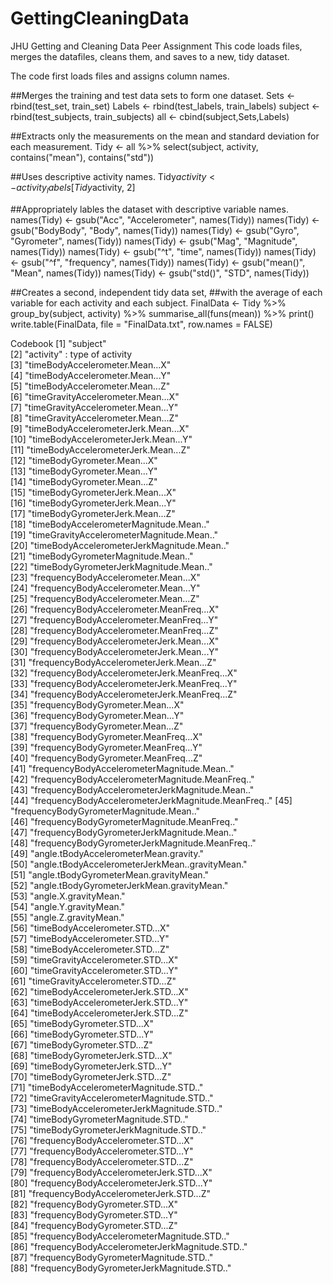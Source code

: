 # GettingCleaningData
JHU Getting and Cleaning Data Peer Assignment
This code loads files, merges the datafiles, cleans them, and saves to a new, tidy dataset. 

The code first loads files and assigns column names.

##Merges the training and test data sets to form one dataset.
Sets <- rbind(test_set, train_set)
Labels <- rbind(test_labels, train_labels)
subject <- rbind(test_subjects, train_subjects)
all <- cbind(subject,Sets,Labels)

##Extracts only the measurements on the mean and standard deviation for each measurement.
Tidy <- all %>% select(subject, activity, contains("mean"), contains("std"))

##Uses descriptive activity names.
Tidy$activity <- activity_labels[Tidy$activity, 2]

##Appropriately lables the dataset with descriptive variable names.
names(Tidy) <- gsub("Acc", "Accelerometer", names(Tidy))
names(Tidy) <- gsub("BodyBody", "Body", names(Tidy))
names(Tidy) <- gsub("Gyro", "Gyrometer", names(Tidy))
names(Tidy) <- gsub("Mag", "Magnitude", names(Tidy))
names(Tidy) <- gsub("^t", "time", names(Tidy))
names(Tidy) <- gsub("^f", "frequency", names(Tidy))
names(Tidy) <- gsub("mean()", "Mean", names(Tidy))
names(Tidy) <- gsub("std()", "STD", names(Tidy))

##Creates a second, independent tidy data set,
##with the average of each variable for each activity and each subject.
FinalData <- Tidy %>%
  group_by(subject, activity) %>%
  summarise_all(funs(mean)) %>%
    print()
write.table(FinalData, file = "FinalData.txt", row.names = FALSE)

Codebook
 [1] "subject"                                           
 [2] "activity" : type of activity                                         
 [3] "timeBodyAccelerometer.Mean...X"                    
 [4] "timeBodyAccelerometer.Mean...Y"                    
 [5] "timeBodyAccelerometer.Mean...Z"                    
 [6] "timeGravityAccelerometer.Mean...X"                 
 [7] "timeGravityAccelerometer.Mean...Y"                 
 [8] "timeGravityAccelerometer.Mean...Z"                 
 [9] "timeBodyAccelerometerJerk.Mean...X"                
[10] "timeBodyAccelerometerJerk.Mean...Y"                
[11] "timeBodyAccelerometerJerk.Mean...Z"                
[12] "timeBodyGyrometer.Mean...X"                        
[13] "timeBodyGyrometer.Mean...Y"                        
[14] "timeBodyGyrometer.Mean...Z"                        
[15] "timeBodyGyrometerJerk.Mean...X"                    
[16] "timeBodyGyrometerJerk.Mean...Y"                    
[17] "timeBodyGyrometerJerk.Mean...Z"                    
[18] "timeBodyAccelerometerMagnitude.Mean.."             
[19] "timeGravityAccelerometerMagnitude.Mean.."          
[20] "timeBodyAccelerometerJerkMagnitude.Mean.."         
[21] "timeBodyGyrometerMagnitude.Mean.."                 
[22] "timeBodyGyrometerJerkMagnitude.Mean.."             
[23] "frequencyBodyAccelerometer.Mean...X"               
[24] "frequencyBodyAccelerometer.Mean...Y"               
[25] "frequencyBodyAccelerometer.Mean...Z"               
[26] "frequencyBodyAccelerometer.MeanFreq...X"           
[27] "frequencyBodyAccelerometer.MeanFreq...Y"           
[28] "frequencyBodyAccelerometer.MeanFreq...Z"           
[29] "frequencyBodyAccelerometerJerk.Mean...X"           
[30] "frequencyBodyAccelerometerJerk.Mean...Y"           
[31] "frequencyBodyAccelerometerJerk.Mean...Z"           
[32] "frequencyBodyAccelerometerJerk.MeanFreq...X"       
[33] "frequencyBodyAccelerometerJerk.MeanFreq...Y"       
[34] "frequencyBodyAccelerometerJerk.MeanFreq...Z"       
[35] "frequencyBodyGyrometer.Mean...X"                   
[36] "frequencyBodyGyrometer.Mean...Y"                   
[37] "frequencyBodyGyrometer.Mean...Z"                   
[38] "frequencyBodyGyrometer.MeanFreq...X"               
[39] "frequencyBodyGyrometer.MeanFreq...Y"               
[40] "frequencyBodyGyrometer.MeanFreq...Z"               
[41] "frequencyBodyAccelerometerMagnitude.Mean.."        
[42] "frequencyBodyAccelerometerMagnitude.MeanFreq.."    
[43] "frequencyBodyAccelerometerJerkMagnitude.Mean.."    
[44] "frequencyBodyAccelerometerJerkMagnitude.MeanFreq.."
[45] "frequencyBodyGyrometerMagnitude.Mean.."            
[46] "frequencyBodyGyrometerMagnitude.MeanFreq.."        
[47] "frequencyBodyGyrometerJerkMagnitude.Mean.."        
[48] "frequencyBodyGyrometerJerkMagnitude.MeanFreq.."    
[49] "angle.tBodyAccelerometerMean.gravity."             
[50] "angle.tBodyAccelerometerJerkMean..gravityMean."    
[51] "angle.tBodyGyrometerMean.gravityMean."             
[52] "angle.tBodyGyrometerJerkMean.gravityMean."         
[53] "angle.X.gravityMean."                              
[54] "angle.Y.gravityMean."                              
[55] "angle.Z.gravityMean."                              
[56] "timeBodyAccelerometer.STD...X"                     
[57] "timeBodyAccelerometer.STD...Y"                     
[58] "timeBodyAccelerometer.STD...Z"                     
[59] "timeGravityAccelerometer.STD...X"                  
[60] "timeGravityAccelerometer.STD...Y"                  
[61] "timeGravityAccelerometer.STD...Z"                  
[62] "timeBodyAccelerometerJerk.STD...X"                 
[63] "timeBodyAccelerometerJerk.STD...Y"                 
[64] "timeBodyAccelerometerJerk.STD...Z"                 
[65] "timeBodyGyrometer.STD...X"                         
[66] "timeBodyGyrometer.STD...Y"                         
[67] "timeBodyGyrometer.STD...Z"                         
[68] "timeBodyGyrometerJerk.STD...X"                     
[69] "timeBodyGyrometerJerk.STD...Y"                     
[70] "timeBodyGyrometerJerk.STD...Z"                     
[71] "timeBodyAccelerometerMagnitude.STD.."              
[72] "timeGravityAccelerometerMagnitude.STD.."           
[73] "timeBodyAccelerometerJerkMagnitude.STD.."          
[74] "timeBodyGyrometerMagnitude.STD.."                  
[75] "timeBodyGyrometerJerkMagnitude.STD.."              
[76] "frequencyBodyAccelerometer.STD...X"                
[77] "frequencyBodyAccelerometer.STD...Y"                
[78] "frequencyBodyAccelerometer.STD...Z"                
[79] "frequencyBodyAccelerometerJerk.STD...X"            
[80] "frequencyBodyAccelerometerJerk.STD...Y"            
[81] "frequencyBodyAccelerometerJerk.STD...Z"            
[82] "frequencyBodyGyrometer.STD...X"                    
[83] "frequencyBodyGyrometer.STD...Y"                    
[84] "frequencyBodyGyrometer.STD...Z"                    
[85] "frequencyBodyAccelerometerMagnitude.STD.."         
[86] "frequencyBodyAccelerometerJerkMagnitude.STD.."     
[87] "frequencyBodyGyrometerMagnitude.STD.."             
[88] "frequencyBodyGyrometerJerkMagnitude.STD.."
